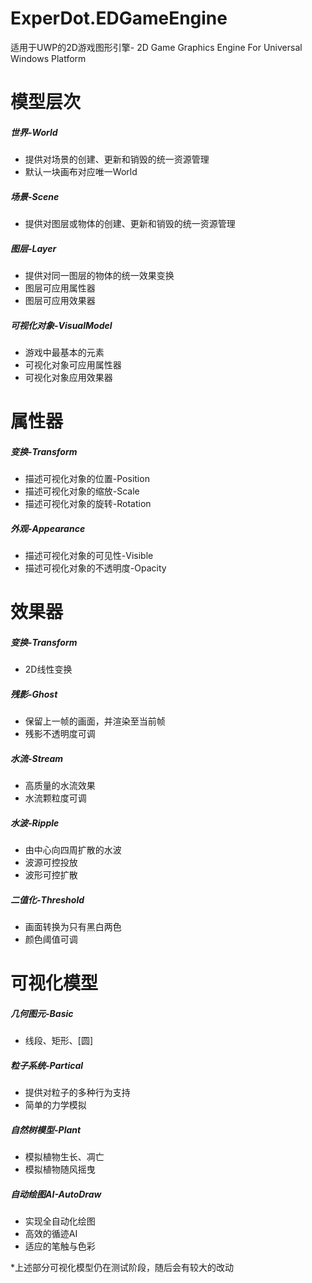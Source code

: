 # ExperDot.EDGameEngine
适用于UWP的2D游戏图形引擎- 2D Game Graphics Engine For Universal Windows Platform

# 模型层次
##### 世界-World
- 提供对场景的创建、更新和销毁的统一资源管理
- 默认一块画布对应唯一World

##### 场景-Scene
- 提供对图层或物体的创建、更新和销毁的统一资源管理

##### 图层-Layer
- 提供对同一图层的物体的统一效果变换
- 图层可应用属性器
- 图层可应用效果器

##### 可视化对象-VisualModel
- 游戏中最基本的元素
- 可视化对象可应用属性器
- 可视化对象应用效果器

# 属性器
##### 变换-Transform
- 描述可视化对象的位置-Position
- 描述可视化对象的缩放-Scale
- 描述可视化对象的旋转-Rotation

##### 外观-Appearance
- 描述可视化对象的可见性-Visible
- 描述可视化对象的不透明度-Opacity

# 效果器
##### 变换-Transform
- 2D线性变换

##### 残影-Ghost
- 保留上一帧的画面，并渲染至当前帧
- 残影不透明度可调

##### 水流-Stream
- 高质量的水流效果
- 水流颗粒度可调

##### 水波-Ripple
- 由中心向四周扩散的水波
- 波源可控投放
- 波形可控扩散

##### 二值化-Threshold
- 画面转换为只有黑白两色
- 颜色阈值可调

# 可视化模型
##### 几何图元-Basic
- 线段、矩形、[圆]

##### 粒子系统-Partical
- 提供对粒子的多种行为支持
- 简单的力学模拟

##### 自然树模型-Plant
- 模拟植物生长、凋亡
- 模拟植物随风摇曳

##### 自动绘图AI-AutoDraw
- 实现全自动化绘图
- 高效的循迹AI
- 适应的笔触与色彩

*上述部分可视化模型仍在测试阶段，随后会有较大的改动
